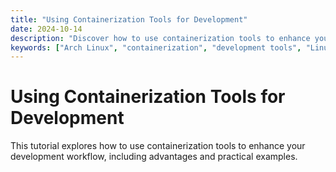 ```yaml
---
title: "Using Containerization Tools for Development"
date: 2024-10-14
description: "Discover how to use containerization tools to enhance your development workflow."
keywords: ["Arch Linux", "containerization", "development tools", "Linux programming"]
---
```


# Using Containerization Tools for Development

This tutorial explores how to use containerization tools to enhance your development workflow, including advantages and practical examples.
